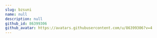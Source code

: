```yaml
---
slug: bzsuni
name: null
description: null
github_id: 86399306
github_avatar: https://avatars.githubusercontent.com/u/86399306?v=4
---
```


